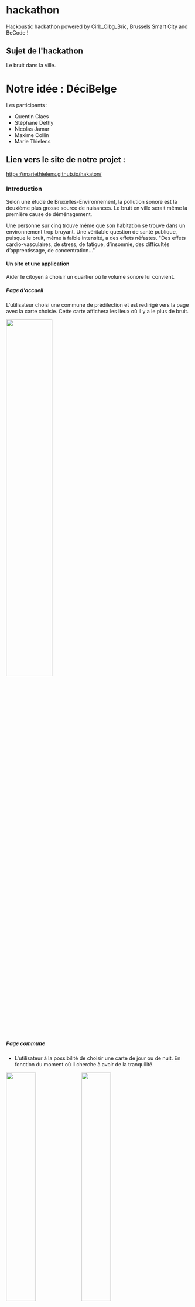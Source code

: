 # hackathon

Hackoustic hackathon powered by Cirb_Cibg_Bric, Brussels Smart City and BeCode !

## Sujet de l'hackathon

Le bruit dans la ville.

# Notre idée : DéciBelge

Les participants :

- Quentin Claes
- Stéphane Dethy
- Nicolas Jamar
- Maxime Collin
- Marie Thielens

## Lien vers le site de notre projet :

https://mariethielens.github.io/hakaton/

### Introduction 

Selon une étude de Bruxelles-Environnement, la pollution sonore est la deuxième plus grosse source de nuisances. Le bruit en ville serait même la première cause de déménagement.

Une personne sur cinq trouve même que son habitation se trouve dans un environnement trop bruyant. Une véritable question de santé publique, puisque le bruit, même à faible intensité, a des effets néfastes. "Des effets cardio-vasculaires, de stress, de fatigue, d’insomnie, des difficultés d’apprentissage, de concentration…"

#### Un site et une application

Aider le citoyen à choisir un quartier où le volume sonore lui convient.

##### Page d'accueil

L'utilisateur choisi une commune de prédilection et est redirigé vers la page avec la carte choisie. Cette carte affichera les lieux où il y a le plus de bruit.

<img src="assets/images/accueil.png" width="50%" />

##### Page commune

- L'utilisateur à la possibilité de choisir une carte de jour ou de nuit. En fonction du moment où il cherche à avoir de la tranquilité.

<img src="assets/images/jour.png" width="40%" />
<img src="assets/images/nuit.png" width="40%" />


##### Enregistrer un son et enrichir la base de donnée

- Grace au micro l'utilisateur à la possibilité d'enregistrer le son d'une rue. Le volume sonore est enregistré en décibel. 
- L'utilisateur doit être géolocalisé

<img src="assets/images/son.png" width="50%" />


##### Financement

Chercher à faire un partenaria avec immoweb ou avec des particuliers qui s'occupe de l'isolation sonore etc...